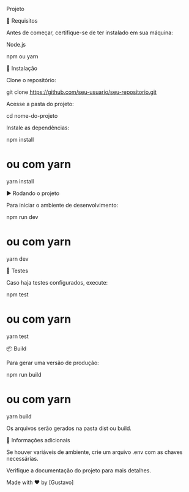 Projeto

📌 Requisitos

Antes de começar, certifique-se de ter instalado em sua máquina:

Node.js

npm ou yarn

🚀 Instalação

Clone o repositório:

git clone https://github.com/seu-usuario/seu-repositorio.git

Acesse a pasta do projeto:

cd nome-do-projeto

Instale as dependências:

npm install

# ou com yarn

yarn install

▶️ Rodando o projeto

Para iniciar o ambiente de desenvolvimento:

npm run dev

# ou com yarn

yarn dev

🧪 Testes

Caso haja testes configurados, execute:

npm test

# ou com yarn

yarn test

📦 Build

Para gerar uma versão de produção:

npm run build

# ou com yarn

yarn build

Os arquivos serão gerados na pasta dist ou build.

📝 Informações adicionais

Se houver variáveis de ambiente, crie um arquivo .env com as chaves necessárias.

Verifique a documentação do projeto para mais detalhes.

Made with ❤️ by [Gustavo]
